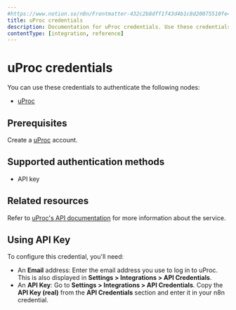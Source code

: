 ```yaml
---
#https://www.notion.so/n8n/Frontmatter-432c2b8dff1f43d4b1c8d20075510fe4
title: uProc credentials
description: Documentation for uProc credentials. Use these credentials to authenticate uProc in n8n, a workflow automation platform.
contentType: [integration, reference]
---
```


# uProc credentials

You can use these credentials to authenticate the following nodes:

- [uProc](/integrations/builtin/app-nodes/n8n-nodes-base.uproc.md)

## Prerequisites

Create a [uProc](https://uproc.io) account.

## Supported authentication methods

- API key

## Related resources

Refer to [uProc's API documentation](https://docs.uproc.io/api/) for more information about the service.

## Using API Key

To configure this credential, you'll need:

- An **Email** address: Enter the email address you use to log in to uProc. This is also displayed in **Settings > Integrations > API Credentials**.
- An **API Key**: Go to **Settings > Integrations > API Credentials**. Copy the **API Key (real)** from the **API Credentials** section and enter it in your n8n credential.


